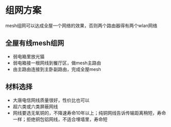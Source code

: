 # 组网方案

mesh组网可以达成全屋一个网络的效果，否则两个路由器得有两个wlan网络

## 全屋有线mesh组网

* 弱电箱里放光猫
* 弱电箱接一根网线到餐厅区，做mesh主路由
* 由主路由连接到主卧副路由，完成全屋mesh

## 材料选择

* 大唐电信网线质量很好，性价比也可以
* 超六类或六类屏蔽网线
* 网线要选无氧铜的，不降速寿命10年以上；纯铜网线告诉传输距离稍短，寿命一样；拒绝铜包铝网线，不适合埋墙里，寿命短